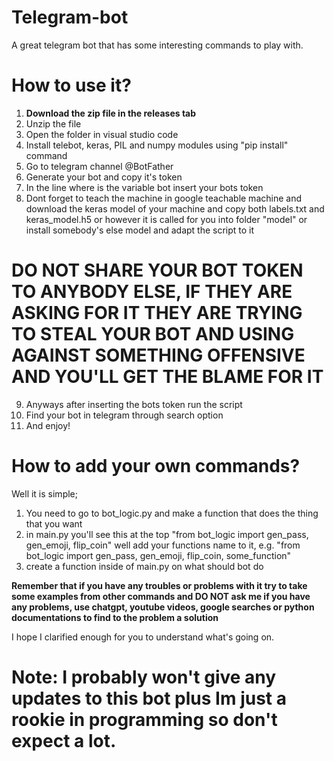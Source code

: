 # Telegram-bot
A great telegram bot that has some interesting commands to play with.

# How to use it?
1. **Download the zip file in the releases tab**
2. Unzip the file
3. Open the folder in visual studio code
4. Install telebot, keras, PIL and numpy modules using "pip install" command
5. Go to telegram channel @BotFather
6. Generate your bot and copy it's token
7. In the line where is the variable bot insert your bots token
8. Dont forget to teach the machine in google teachable machine and download the keras model of your machine and copy both labels.txt and keras_model.h5 or however it is called for you into folder "model" or install somebody's else model and adapt the script to it

# DO NOT SHARE YOUR BOT TOKEN TO ANYBODY ELSE, IF THEY ARE ASKING FOR IT THEY ARE TRYING TO STEAL YOUR BOT AND USING AGAINST SOMETHING OFFENSIVE AND YOU'LL GET THE BLAME FOR IT
9. Anyways after inserting the bots token run the script
10. Find your bot in telegram through search option
11. And enjoy!

# How to add your own commands?
Well it is simple;
1. You need to go to bot_logic.py and make a function that does the thing that you want
2. in main.py you'll see this at the top "from bot_logic import gen_pass, gen_emoji, flip_coin" well add your functions name to it, e.g. "from bot_logic import gen_pass, gen_emoji, flip_coin, some_function"
3. create a function inside of main.py on what should bot do

**Remember that if you have any troubles or problems with it try to take some examples from other commands and DO NOT ask me if you have any problems, use chatgpt, youtube videos, google searches or python documentations to find to the problem a solution**

I hope I clarified enough for you to understand what's going on.

# Note: I probably won't give any updates to this bot plus Im just a rookie in programming so don't expect a lot.
